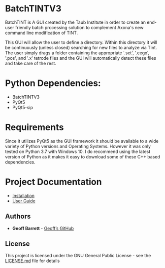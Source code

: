 # BatchTINTV3
BatchTINT is A GUI created by the Taub Institute in order to create an end-user friendly batch processing solution to complement Axona's new command line modification of TINT.

This GUI will allow the user to define a directory. Within this directory it will be continuously (unless closed) searching for new files to analyze via Tint. The user simply drags a folder containing the appropriate '.set', '.eegx', '.pos', and '.x' tetrode files and the GUI will automatically detect these files and take care of the rest.

# Python Dependencies:
- BatchTINTV3
- PyQt5
- PyQt5-sip

# Requirements
Since it utilizes PyQt5 as the GUI framework it should be available to a wide variety of Python versions and Operating Systems. However it was only tested on Python 3.7 with Windows 10. I do recommend using the latest version of Python as it makes it easy to download some of these C++ based dependencies. 

# Project Documentation
- [Installation](https://geba.technology/project/batchtintv3)
- [User Guide](https://geba.technology/project/batchtintv3-user-guide)

## Authors
* **Geoff Barrett** - [Geoff’s GitHub](https://github.com/GeoffBarrett)

## License

This project is licensed under the GNU  General  Public  License - see the [LICENSE.md](LICENSE.md) file for details
